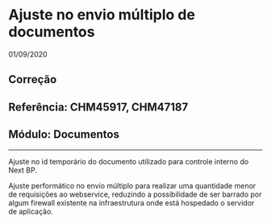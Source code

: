 # Ajuste no envio múltiplo de documentos
01/09/2020
## Correção
## Referência: CHM45917, CHM47187
## Módulo: Documentos
***

Ajuste no id temporário do documento utilizado para controle interno do Next BP.

Ajuste performático no envio múltiplo para realizar uma quantidade menor de requisições ao webservice, reduzindo a possibilidade de ser barrado por algum firewall existente na infraestrutura onde está hospedado o servidor de aplicação.